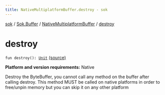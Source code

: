 ```yaml
---
title: NativeMultiplatformBuffer.destroy - sok
---
```


[sok](../../index.html) / [Sok.Buffer](../index.html) / [NativeMultiplatformBuffer](index.html) / [destroy](./destroy.html)

# destroy

`fun destroy(): `[`Unit`](https://kotlinlang.org/api/latest/jvm/stdlib/kotlin/-unit/index.html) [(source)](https://github.com/SeekDaSky/Sok/tree/master/native/sok-native-linux/src/Sok/Buffer/NativeMultiplatformBuffer.kt#L283)

**Platform and version requirements:** Native

Destroy the ByteBuffer, you cannot call any method on the buffer after calling destroy. This method MUST be called on native platforms
in order to free/unpin memory but you can skip it on any other platform

